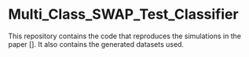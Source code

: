 # Multi_Class_SWAP_Test_Classifier
This repository contains the code that reproduces the simulations in the paper []. It also contains the generated datasets used.
